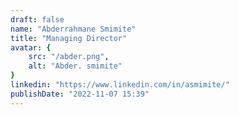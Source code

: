 ```yaml
---
draft: false
name: "Abderrahmane Smimite"
title: "Managing Director"
avatar: {
    src: "/abder.png",
    alt: "Abder. smimite"
}
linkedin: "https://www.linkedin.com/in/asmimite/"
publishDate: "2022-11-07 15:39"
---
```

